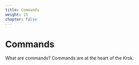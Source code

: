 ```yaml
---
title: Commands
weight: 15
chapter: false
---
```


# Commands

What are commands? Commands are at the heart of the Krok.
